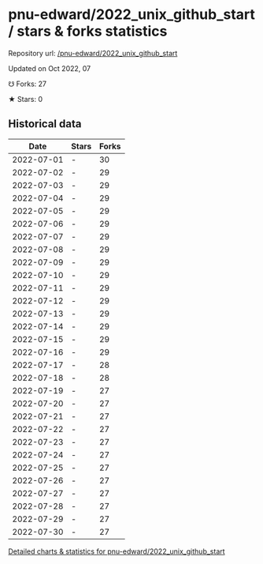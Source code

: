 # pnu-edward/2022_unix_github_start / stars & forks statistics

Repository url: [/pnu-edward/2022_unix_github_start](https://github.com/pnu-edward/2022_unix_github_start)

Updated on Oct 2022, 07

☋ Forks: 27

★ Stars: 0

## Historical data
| Date | Stars | Forks |
|------|-------|-------|
| 2022-07-01 | - | 30 | 
| 2022-07-02 | - | 29 | 
| 2022-07-03 | - | 29 | 
| 2022-07-04 | - | 29 | 
| 2022-07-05 | - | 29 | 
| 2022-07-06 | - | 29 | 
| 2022-07-07 | - | 29 | 
| 2022-07-08 | - | 29 | 
| 2022-07-09 | - | 29 | 
| 2022-07-10 | - | 29 | 
| 2022-07-11 | - | 29 | 
| 2022-07-12 | - | 29 | 
| 2022-07-13 | - | 29 | 
| 2022-07-14 | - | 29 | 
| 2022-07-15 | - | 29 | 
| 2022-07-16 | - | 29 | 
| 2022-07-17 | - | 28 | 
| 2022-07-18 | - | 28 | 
| 2022-07-19 | - | 27 | 
| 2022-07-20 | - | 27 | 
| 2022-07-21 | - | 27 | 
| 2022-07-22 | - | 27 | 
| 2022-07-23 | - | 27 | 
| 2022-07-24 | - | 27 | 
| 2022-07-25 | - | 27 | 
| 2022-07-26 | - | 27 | 
| 2022-07-27 | - | 27 | 
| 2022-07-28 | - | 27 | 
| 2022-07-29 | - | 27 | 
| 2022-07-30 | - | 27 | 


[Detailed charts & statistics for pnu-edward/2022_unix_github_start](https://reviewgithub.com/rep/pnu-edward/2022_unix_github_start)

